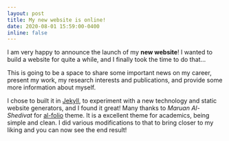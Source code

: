 ```yaml
---
layout: post
title: My new website is online!
date: 2020-08-01 15:59:00-0400
inline: false
---
```


I am very happy to announce the launch of my **new website**! I wanted to build a website for quite a while, and I finally took the time to do that...

This is going to be a space to share some important news on my career, present my work, my research interests and publications, and provide some more information about myself.

I chose to built it in [Jekyll](https://jekyllrb.com), to experiment with a new technology and static website generators, and I found it great! Many thanks to _Maruan Al-Shedivat_ for [al-folio](https://github.com/alshedivat/al-folio) theme. It is a excellent theme for academics, being simple and clean. I did various modifications to that to bring closer to my liking and you can now see the end result! 
